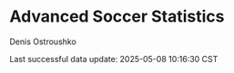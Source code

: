 # Advanced Soccer Statistics
Denis Ostroushko

<!-- gfm -->

Last successful data update: 2025-05-08 10:16:30 CST
